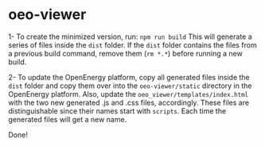 # oeo-viewer

1- To create the minimized version, run: `npm run build` This will generate a series of files inside the `dist` folder. If the `dist`
 folder contains the files from a previous build command, remove them (`rm *.*`)  before running a new build.
 
2- To update the OpenEnergy platform, copy all generated files inside the `dist` folder and copy them over into the `oeo-viewer/static` directory in the OpenEnergy platform. Also, update the `oeo_viewer/templates/index.html` with the two new generated .js and .css files, accordingly. These files are distinguishable since their names start with `scripts`. Each time the generated files will get a new name.

Done!


